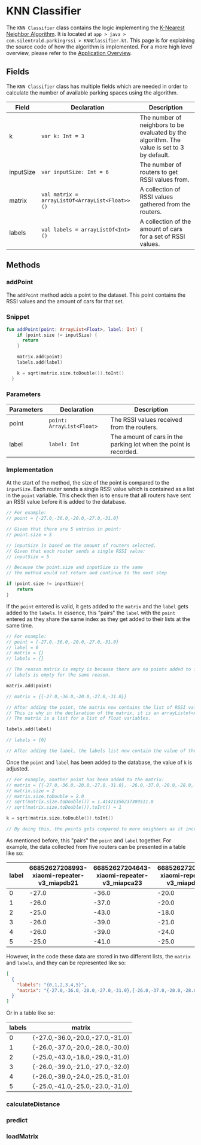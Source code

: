 # KNN Classifier

The `KNN Classifier` class contains the logic implementing the [K-Nearest Neighbor Algorithm](https://bit.ly/2OcMqHv).
It is located at `app > java > com.silentrald.parkingrssi > KNNClassifier.kt`.
This page is for explaining the source code of how the algorithm is implemented.
For a more high level overview, please refer to the [Application Overview](applicationOverview.md).

## Fields 

The `KNN Classifier` class has multiple fields which are needed in order to calculate the number of available parking spaces
using the algorithm.

| Field     | Declaration                                    | Description                                                                                 |
| --------- | ---------------------------------------------- | ------------------------------------------------------------------------------------------- |
| k         | `var k: Int = 3`                               | The number of neighbors to be evaluated by the algorithm. The value is set to 3 by default. |
| inputSize | `var inputSize: Int = 6`                       | The number of routers to get RSSI values from.                                              |
| matrix    | `val matrix = arrayListOf<ArrayList<Float>>()` | A collection of RSSI values gathered from the routers.                                      |
| labels    | `val labels = arrayListOf<Int>()`              | A collection of the amount of cars for a set of RSSI values.                                |

## Methods

### addPoint

The `addPoint` method adds a point to the dataset. This point contains the RSSI values and the amount of cars for that set.

### Snippet 

```kt
fun addPoint(point: ArrayList<Float>, label: Int) {
    if (point.size != inputSize) {
      return
    }

    matrix.add(point)
    labels.add(label)

    k = sqrt(matrix.size.toDouble()).toInt()
  }
```

### Parameters

| Parameters | Declaration               | Description                                                       |
| ---------- | ------------------------- | ----------------------------------------------------------------- |
| point      | `point: ArrayList<Float>` | The RSSI values received from the routers.                        |
| label      | `label: Int`              | The amount of cars in the parking lot when the point is recorded. |

### Implementation

At the start of the method, the size of the point is compared to the `inputSize`.
Each router sends a single RSSI value which is contained as a list in the `point` variable.
This check then is to ensure that all routers have sent an RSSI value before it is added to the database.

```kt
// For example:
// point = {-27.0,-36.0,-20.0,-27.0,-31.0}

// Given that there are 5 entries in point:
// point.size = 5

// inputSize is based on the amount of routers selected.
// Given that each router sends a single RSSI value:
// inputSize = 5

// Because the point.size and inputSize is the same
// the method would not return and continue to the next step

if (point.size != inputSize){
    return
}
```

If the `point` entered is valid, it gets added to the `matrix` and the `label` gets added to the `labels`.
In essence, this "pairs" the `label` with the `point` entered as they share the same index as they get added to their lists at the same time.

```kt
// For example:
// point = {-27.0,-36.0,-20.0,-27.0,-31.0}
// label = 0
// matrix = {}
// labels = {}

// The reason matrix is empty is because there are no points added to it yet.
// labels is empty for the same reason.

matrix.add(point)

// matrix = {{-27.0,-36.0,-20.0,-27.0,-31.0}}

// After adding the point, the matrix now contains the list of RSSI values from the point.
// This is why in the declaration of the matrix, it is an arrayListof<ArrayList<Float>>()
// The matrix is a list for a list of float variables.

labels.add(label)

// labels = {0}

// After adding the label, the labels list now contain the value of the label.
```

Once the `point` and `label` has been added to the database, the value of `k` is adjusted.

```kt
// For example, another point has been added to the matrix:
// matrix = {{-27.0,-36.0,-20.0,-27.0,-31.0}, -26.0,-37.0,-20.0,-28.0,-30.0}
// matrix.size = 2
// matrix.size.toDouble = 2.0
// sqrt(matrix.size.toDouble()) = 1.41421356237309511.0
// sqrt(matrix.size.toDouble()).toInt() = 1

k = sqrt(matrix.size.toDouble()).toInt()

// By doing this, the points gets compared to more neighbors as it increases.
```

As mentioned before, this "pairs" the `point` and `label` together.
For example, the data collected from five routers can be presented in a table like so:

| label | 66852627208993-xiaomi-repeater-v3_miapdb21 | 66852627204643-xiaomi-repeater-v3_miapca23 | 66852627209260-xiaomi-repeater-v3_miapdc2c | 66852627198541-xiaomi-repeater-v3_miapb24d | 66852627208795-xiaomi-repeater-v3_miapda5b |
| ----- | ------------------------------------------ | ------------------------------------------ | ------------------------------------------ | ------------------------------------------ | ------------------------------------------ |
| 0     | -27.0                                      | -36.0                                      | -20.0                                      | -27.0                                      | -31.0                                      |
| 1     | -26.0                                      | -37.0                                      | -20.0                                      | -28.0                                      | -30.0                                      |
| 2     | -25.0                                      | -43.0                                      | -18.0                                      | -29.0                                      | -31.0                                      |
| 3     | -26.0                                      | -39.0                                      | -21.0                                      | -27.0                                      | -32.0                                      |
| 4     | -26.0                                      | -39.0                                      | -24.0                                      | -25.0                                      | -31.0                                      |
| 5     | -25.0                                      | -41.0                                      | -25.0                                      | -23.0                                      | -31.0                                      |

However, in the code these data are stored in two different lists, the `matrix` and `labels`, and they can be represented like so:

```json
[
  {
    "labels": "{0,1,2,3,4,5}",
    "matrix": "{-27.0,-36.0,-20.0,-27.0,-31.0},{-26.0,-37.0,-20.0,-28.0,-30.0},{-25.0,-43.0,-18.0,-29.0,-31.0},{-26.0,-39.0,-21.0,-27.0,-32.0},{-26.0,-39.0,-24.0,-25.0,-31.0},{-25.0,-41.0,-25.0,-23.0,-31.0}"
  }
]
```
Or in a table like so:

| labels | matrix                          |
| ------ | ------------------------------- |
| 0      | {-27.0,-36.0,-20.0,-27.0,-31.0} |
| 1      | {-26.0,-37.0,-20.0,-28.0,-30.0} |
| 2      | {-25.0,-43.0,-18.0,-29.0,-31.0} |
| 3      | {-26.0,-39.0,-21.0,-27.0,-32.0} |
| 4      | {-26.0,-39.0,-24.0,-25.0,-31.0} |
| 5      | {-25.0,-41.0,-25.0,-23.0,-31.0} |

### calculateDistance

### predict

### loadMatrix
